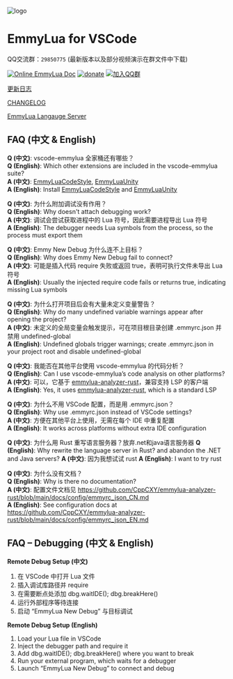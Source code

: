 ![logo](/res/logo.png)
# EmmyLua for VSCode

QQ交流群：`29850775` (最新版本以及部分视频演示在群文件中下载)

[![Online EmmyLua Doc](https://img.shields.io/badge/emmy-doc-46BC99.svg?style=flat-square)](https://emmylua.github.io)
[![donate](https://img.shields.io/badge/donate-emmy-FF69B4.svg?style=flat-square)](https://emmylua.github.io/donate.html)
[![加入QQ群](https://img.shields.io/badge/chat-QQ群-46BC99.svg?style=flat-square)](//shang.qq.com/wpa/qunwpa?idkey=f1acce081c45fbb5670ed5f880f7578df7a8b84caa5d2acec230ac957f0c1716)

[更新日志](CHANGELOG_CN.md)

[CHANGELOG](CHANGELOG.md)

[EmmyLua Langauge Server](https://github.com/CppCXY/emmylua-analyzer-rust)

## FAQ (中文 & English)

**Q (中文)**: vscode-emmylua 全家桶还有哪些？  
**Q (English)**: Which other extensions are included in the vscode-emmylua suite?  
**A (中文)**: [EmmyLuaCodeStyle](https://marketplace.visualstudio.com/items?itemName=CppCXY.emmylua-codestyle), [EmmyLuaUnity](https://marketplace.visualstudio.com/items?itemName=CppCXY.emmylua-unity)  
**A (English)**: Install [EmmyLuaCodeStyle](https://marketplace.visualstudio.com/items?itemName=CppCXY.emmylua-codestyle) and [EmmyLuaUnity](https://marketplace.visualstudio.com/items?itemName=CppCXY.emmylua-unity)  

**Q (中文)**: 为什么附加调试没有作用？  
**Q (English)**: Why doesn't attach debugging work?  
**A (中文)**: 调试会尝试获取进程中的 Lua 符号，因此需要进程导出 Lua 符号  
**A (English)**: The debugger needs Lua symbols from the process, so the process must export them  

**Q (中文)**: Emmy New Debug 为什么连不上目标？  
**Q (English)**: Why does Emmy New Debug fail to connect?  
**A (中文)**: 可能是插入代码 require 失败或返回 true，表明可执行文件未导出 Lua 符号  
**A (English)**: Usually the injected require code fails or returns true, indicating missing Lua symbols  

**Q (中文)**: 为什么打开项目后会有大量未定义变量警告？  
**Q (English)**: Why do many undefined variable warnings appear after opening the project?  
**A (中文)**: 未定义的全局变量会触发提示，可在项目根目录创建 .emmyrc.json 并禁用 undefined-global  
**A (English)**: Undefined globals trigger warnings; create .emmyrc.json in your project root and disable undefined-global  

**Q (中文)**: 我能否在其他平台使用 vscode-emmylua 的代码分析？  
**Q (English)**: Can I use vscode-emmylua’s code analysis on other platforms?  
**A (中文)**: 可以，它基于 [emmylua-analyzer-rust](https://github.com/CppCXY/emmylua-analyzer-rust)，兼容支持 LSP 的客户端  
**A (English)**: Yes, it uses [emmylua-analyzer-rust](https://github.com/CppCXY/emmylua-analyzer-rust), which is a standard LSP  

**Q (中文)**: 为什么不用 VSCode 配置，而是用 .emmyrc.json？  
**Q (English)**: Why use .emmyrc.json instead of VSCode settings?  
**A (中文)**: 方便在其他平台上使用，无需在每个 IDE 中重复配置  
**A (English)**: It works across platforms without extra IDE configuration  

**Q (中文)**: 为什么用 Rust 重写语言服务器？放弃.net和java语言服务器 
**Q (English)**: Why rewrite the language server in Rust? and abandon the .NET and Java servers?
**A (中文)**: 因为我想试试 rust
**A (English)**: I want to try rust

**Q (中文)**: 为什么没有文档？  
**Q (English)**: Why is there no documentation?  
**A (中文)**: 配置文件文档见 https://github.com/CppCXY/emmylua-analyzer-rust/blob/main/docs/config/emmyrc_json_CN.md  
**A (English)**: See configuration docs at https://github.com/CppCXY/emmylua-analyzer-rust/blob/main/docs/config/emmyrc_json_EN.md  

## FAQ – Debugging (中文 & English)

**Remote Debug Setup (中文)**  
1) 在 VSCode 中打开 Lua 文件  
2) 插入调试库路径并 require  
3) 在需要断点处添加 dbg.waitIDE(); dbg.breakHere()  
4) 运行外部程序等待连接  
5) 启动 “EmmyLua New Debug” 与目标调试  

**Remote Debug Setup (English)**  
1) Load your Lua file in VSCode  
2) Inject the debugger path and require it  
3) Add dbg.waitIDE(); dbg.breakHere() where you want to break  
4) Run your external program, which waits for a debugger  
5) Launch “EmmyLua New Debug” to connect and debug  
